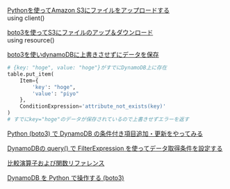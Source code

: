 [Pythonを使ってAmazon S3にファイルをアップロードする](https://qiita.com/honda28/items/bf71c2b39e8ab109fda3)  
using client()

[boto3を使ってS3にファイルのアップ＆ダウンロード](https://qiita.com/yuni/items/e68c14a63e3a2eaaae71)  
using resource()

[boto3を使いdynamoDBに上書きさせずにデータを保存](https://hacknote.jp/archives/25554/)

```py
# {key: "hoge", value: "hoge"}がすでにDynamoDB上に存在
table.put_item(
    Item={
        'key': "hoge",
        'value': "piyo"
    },
    ConditionExpression='attribute_not_exists(key)'
)
# すでにkey="hoge"のデータが保存されているので上書きせずエラーを返す
```

[Python (boto3) で DynamoDB の条件付き項目追加・更新をやってみる](https://michimani.net/post/aws-operate-dynamodb-by-python/)

[DynamoDBの query() で FilterExpression を使ってデータ取得条件を設定する](https://dev.classmethod.jp/articles/dynamodb-query-use-filterexpression/)

[比較演算子および関数リファレンス](https://docs.aws.amazon.com/ja_jp/amazondynamodb/latest/developerguide/Expressions.OperatorsAndFunctions.html)

[DynamoDB を Python で操作する (boto3)](https://maku.blog/p/wht5epz/)


